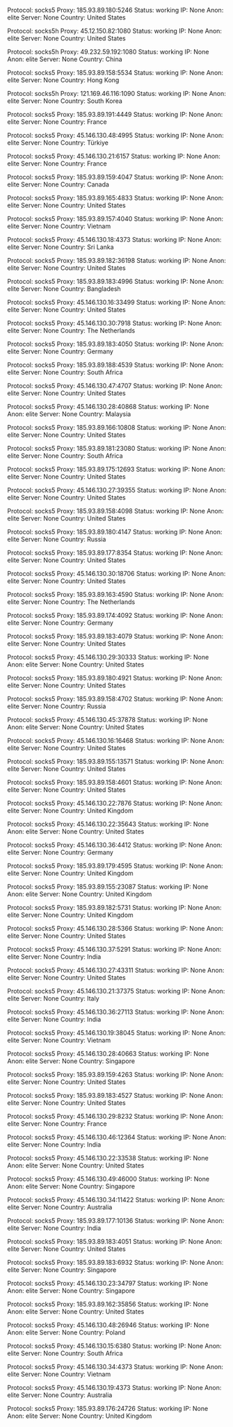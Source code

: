 Protocol: socks5
Proxy: 185.93.89.180:5246
Status: working
IP: None
Anon: elite
Server: None
Country: United States

Protocol: socks5h
Proxy: 45.12.150.82:1080
Status: working
IP: None
Anon: elite
Server: None
Country: United States

Protocol: socks5h
Proxy: 49.232.59.192:1080
Status: working
IP: None
Anon: elite
Server: None
Country: China

Protocol: socks5
Proxy: 185.93.89.158:5534
Status: working
IP: None
Anon: elite
Server: None
Country: Hong Kong

Protocol: socks5h
Proxy: 121.169.46.116:1090
Status: working
IP: None
Anon: elite
Server: None
Country: South Korea

Protocol: socks5
Proxy: 185.93.89.191:4449
Status: working
IP: None
Anon: elite
Server: None
Country: France

Protocol: socks5
Proxy: 45.146.130.48:4995
Status: working
IP: None
Anon: elite
Server: None
Country: Türkiye

Protocol: socks5
Proxy: 45.146.130.21:6157
Status: working
IP: None
Anon: elite
Server: None
Country: France

Protocol: socks5
Proxy: 185.93.89.159:4047
Status: working
IP: None
Anon: elite
Server: None
Country: Canada

Protocol: socks5
Proxy: 185.93.89.165:4833
Status: working
IP: None
Anon: elite
Server: None
Country: United States

Protocol: socks5
Proxy: 185.93.89.157:4040
Status: working
IP: None
Anon: elite
Server: None
Country: Vietnam

Protocol: socks5
Proxy: 45.146.130.18:4373
Status: working
IP: None
Anon: elite
Server: None
Country: Sri Lanka

Protocol: socks5
Proxy: 185.93.89.182:36198
Status: working
IP: None
Anon: elite
Server: None
Country: United States

Protocol: socks5
Proxy: 185.93.89.183:4996
Status: working
IP: None
Anon: elite
Server: None
Country: Bangladesh

Protocol: socks5
Proxy: 45.146.130.16:33499
Status: working
IP: None
Anon: elite
Server: None
Country: United States

Protocol: socks5
Proxy: 45.146.130.30:7918
Status: working
IP: None
Anon: elite
Server: None
Country: The Netherlands

Protocol: socks5
Proxy: 185.93.89.183:4050
Status: working
IP: None
Anon: elite
Server: None
Country: Germany

Protocol: socks5
Proxy: 185.93.89.188:4539
Status: working
IP: None
Anon: elite
Server: None
Country: South Africa

Protocol: socks5
Proxy: 45.146.130.47:4707
Status: working
IP: None
Anon: elite
Server: None
Country: United States

Protocol: socks5
Proxy: 45.146.130.28:40868
Status: working
IP: None
Anon: elite
Server: None
Country: Malaysia

Protocol: socks5
Proxy: 185.93.89.166:10808
Status: working
IP: None
Anon: elite
Server: None
Country: United States

Protocol: socks5
Proxy: 185.93.89.181:23080
Status: working
IP: None
Anon: elite
Server: None
Country: South Africa

Protocol: socks5
Proxy: 185.93.89.175:12693
Status: working
IP: None
Anon: elite
Server: None
Country: United States

Protocol: socks5
Proxy: 45.146.130.27:39355
Status: working
IP: None
Anon: elite
Server: None
Country: United States

Protocol: socks5
Proxy: 185.93.89.158:4098
Status: working
IP: None
Anon: elite
Server: None
Country: United States

Protocol: socks5
Proxy: 185.93.89.180:4147
Status: working
IP: None
Anon: elite
Server: None
Country: Russia

Protocol: socks5
Proxy: 185.93.89.177:8354
Status: working
IP: None
Anon: elite
Server: None
Country: United States

Protocol: socks5
Proxy: 45.146.130.30:18706
Status: working
IP: None
Anon: elite
Server: None
Country: United States

Protocol: socks5
Proxy: 185.93.89.163:4590
Status: working
IP: None
Anon: elite
Server: None
Country: The Netherlands

Protocol: socks5
Proxy: 185.93.89.174:4092
Status: working
IP: None
Anon: elite
Server: None
Country: Germany

Protocol: socks5
Proxy: 185.93.89.183:4079
Status: working
IP: None
Anon: elite
Server: None
Country: United States

Protocol: socks5
Proxy: 45.146.130.29:30333
Status: working
IP: None
Anon: elite
Server: None
Country: United States

Protocol: socks5
Proxy: 185.93.89.180:4921
Status: working
IP: None
Anon: elite
Server: None
Country: United States

Protocol: socks5
Proxy: 185.93.89.158:4702
Status: working
IP: None
Anon: elite
Server: None
Country: Russia

Protocol: socks5
Proxy: 45.146.130.45:37878
Status: working
IP: None
Anon: elite
Server: None
Country: United States

Protocol: socks5
Proxy: 45.146.130.16:16468
Status: working
IP: None
Anon: elite
Server: None
Country: United States

Protocol: socks5
Proxy: 185.93.89.155:13571
Status: working
IP: None
Anon: elite
Server: None
Country: United States

Protocol: socks5
Proxy: 185.93.89.158:4601
Status: working
IP: None
Anon: elite
Server: None
Country: United States

Protocol: socks5
Proxy: 45.146.130.22:7876
Status: working
IP: None
Anon: elite
Server: None
Country: United Kingdom

Protocol: socks5
Proxy: 45.146.130.22:35643
Status: working
IP: None
Anon: elite
Server: None
Country: United States

Protocol: socks5
Proxy: 45.146.130.36:4412
Status: working
IP: None
Anon: elite
Server: None
Country: Germany

Protocol: socks5
Proxy: 185.93.89.179:4595
Status: working
IP: None
Anon: elite
Server: None
Country: United Kingdom

Protocol: socks5
Proxy: 185.93.89.155:23087
Status: working
IP: None
Anon: elite
Server: None
Country: United Kingdom

Protocol: socks5
Proxy: 185.93.89.182:5731
Status: working
IP: None
Anon: elite
Server: None
Country: United Kingdom

Protocol: socks5
Proxy: 45.146.130.28:5366
Status: working
IP: None
Anon: elite
Server: None
Country: United States

Protocol: socks5
Proxy: 45.146.130.37:5291
Status: working
IP: None
Anon: elite
Server: None
Country: India

Protocol: socks5
Proxy: 45.146.130.27:43311
Status: working
IP: None
Anon: elite
Server: None
Country: United States

Protocol: socks5
Proxy: 45.146.130.21:37375
Status: working
IP: None
Anon: elite
Server: None
Country: Italy

Protocol: socks5
Proxy: 45.146.130.36:27113
Status: working
IP: None
Anon: elite
Server: None
Country: India

Protocol: socks5
Proxy: 45.146.130.19:38045
Status: working
IP: None
Anon: elite
Server: None
Country: Vietnam

Protocol: socks5
Proxy: 45.146.130.28:40663
Status: working
IP: None
Anon: elite
Server: None
Country: Singapore

Protocol: socks5
Proxy: 185.93.89.159:4263
Status: working
IP: None
Anon: elite
Server: None
Country: United States

Protocol: socks5
Proxy: 185.93.89.183:4527
Status: working
IP: None
Anon: elite
Server: None
Country: United States

Protocol: socks5
Proxy: 45.146.130.29:8232
Status: working
IP: None
Anon: elite
Server: None
Country: France

Protocol: socks5
Proxy: 45.146.130.46:12364
Status: working
IP: None
Anon: elite
Server: None
Country: India

Protocol: socks5
Proxy: 45.146.130.22:33538
Status: working
IP: None
Anon: elite
Server: None
Country: United States

Protocol: socks5
Proxy: 45.146.130.49:46000
Status: working
IP: None
Anon: elite
Server: None
Country: Singapore

Protocol: socks5
Proxy: 45.146.130.34:11422
Status: working
IP: None
Anon: elite
Server: None
Country: Australia

Protocol: socks5
Proxy: 185.93.89.177:10136
Status: working
IP: None
Anon: elite
Server: None
Country: India

Protocol: socks5
Proxy: 185.93.89.183:4051
Status: working
IP: None
Anon: elite
Server: None
Country: United States

Protocol: socks5
Proxy: 185.93.89.183:6932
Status: working
IP: None
Anon: elite
Server: None
Country: Singapore

Protocol: socks5
Proxy: 45.146.130.23:34797
Status: working
IP: None
Anon: elite
Server: None
Country: Singapore

Protocol: socks5
Proxy: 185.93.89.162:35856
Status: working
IP: None
Anon: elite
Server: None
Country: United States

Protocol: socks5
Proxy: 45.146.130.48:26946
Status: working
IP: None
Anon: elite
Server: None
Country: Poland

Protocol: socks5
Proxy: 45.146.130.15:6380
Status: working
IP: None
Anon: elite
Server: None
Country: South Africa

Protocol: socks5
Proxy: 45.146.130.34:4373
Status: working
IP: None
Anon: elite
Server: None
Country: Vietnam

Protocol: socks5
Proxy: 45.146.130.19:4373
Status: working
IP: None
Anon: elite
Server: None
Country: Australia

Protocol: socks5
Proxy: 185.93.89.176:24726
Status: working
IP: None
Anon: elite
Server: None
Country: United Kingdom

